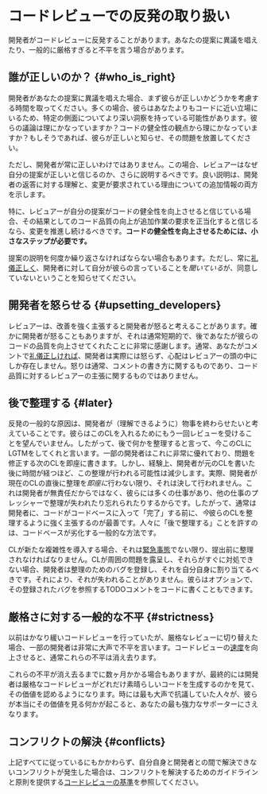 # コードレビューでの反発の取り扱い

開発者がコードレビューに反発することがあります。あなたの提案に異議を唱えたり、一般的に厳格すぎると不平を言う場合があります。

## 誰が正しいのか？ {#who_is_right}

開発者があなたの提案に異議を唱えた場合、まず彼らが正しいかどうかを考慮する時間を取ってください。多くの場合、彼らはあなたよりもコードに近い立場にいるため、特定の側面についてより深い洞察を持っている可能性があります。彼らの議論は理にかなっていますか？コードの健全性の観点から理にかなっていますか？もしそうであれば、彼らが正しいと知らせ、その問題を放置してください。

ただし、開発者が常に正しいわけではありません。この場合、レビュアーはなぜ自分の提案が正しいと信じるのか、さらに説明するべきです。良い説明は、開発者の返答に対する理解と、変更が要求されている理由についての追加情報の両方を示します。

特に、レビュアーが自分の提案がコードの健全性を向上させると信じている場合、その結果としてのコード品質の向上が追加作業の要求を正当化すると信じるなら、変更を推進し続けるべきです。**コードの健全性を向上させるためには、小さなステップが必要です。**

提案の説明を何度か繰り返さなければならない場合もあります。ただし、常に[礼儀正しく](comments.md#courtesy)、開発者に対して自分が彼らの言っていることを*聞いている*が、同意していないということを知らせてください。

## 開発者を怒らせる {#upsetting_developers}

レビュアーは、改善を強く主張すると開発者が怒ると考えることがあります。確かに開発者が怒ることもありますが、それは通常短期的で、後であなたが彼らのコードの品質を向上させてくれたことに非常に感謝します。通常、あなたがコメントで[礼儀正しければ](comments.md#courtesy)、開発者は実際には怒らず、心配はレビュアーの頭の中にしか存在しません。怒りは通常、コメントの書き方に関するものであり、コード品質に対するレビュアーの主張に関するものではありません。

## 後で整理する {#later}

反発の一般的な原因は、開発者が（理解できるように）物事を終わらせたいと考えていることです。彼らはこのCLを入れるためにもう一回レビューを受けることを望んでいません。したがって、後で何かを整理すると言って、今このCLにLGTMをしてくれと言います。一部の開発者はこれに非常に優れており、問題を修正する次のCLを即座に書きます。しかし、経験上、開発者が元のCLを書いた後に時間が経つほど、この整理が行われる可能性は減少します。実際、開発者が現在のCLの直後に整理を*即座に*行わない限り、それは決して行われません。これは開発者が無責任だからではなく、彼らには多くの仕事があり、他の仕事のプレッシャーで整理が失われたり忘れられたりするからです。したがって、通常は開発者に、コードがコードベースに入って「完了」する前に、*今*彼らのCLを整理するように強く主張するのが最善です。人々に「後で整理する」ことを許すのは、コードベースが劣化する一般的な方法です。

CLが新たな複雑性を導入する場合、それは[緊急事態](../emergencies.md)でない限り、提出前に整理されなければなりません。CLが周囲の問題を露呈し、それらがすぐに対処できない場合、開発者は整理のためのバグを登録し、それを自分自身に割り当てるべきです。それにより、それが失われることがありません。彼らはオプションで、その登録されたバグを参照するTODOコメントをコードに書くこともできます。

## 厳格さに対する一般的な不平 {#strictness}

以前はかなり緩いコードレビューを行っていたが、厳格なレビューに切り替えた場合、一部の開発者は非常に大声で不平を言います。コードレビューの[速度](speed.md)を向上させると、通常これらの不平は消え去ります。

これらの不平が消え去るまでに数ヶ月かかる場合もありますが、最終的には開発者は厳格なコードレビューがどれだけ素晴らしいコードを生成するのかを見て、その価値を認めるようになります。時には最も大声で抗議していた人々が、彼らが本当にその価値を見る何かが起こると、あなたの最も強力なサポーターにさえなります。

## コンフリクトの解決 {#conflicts}

上記すべてに従っているにもかかわらず、自分自身と開発者との間で解決できないコンフリクトが発生した場合は、コンフリクトを解決するためのガイドラインと原則を提供する[コードレビューの基準](standard.md)を参照してください。
